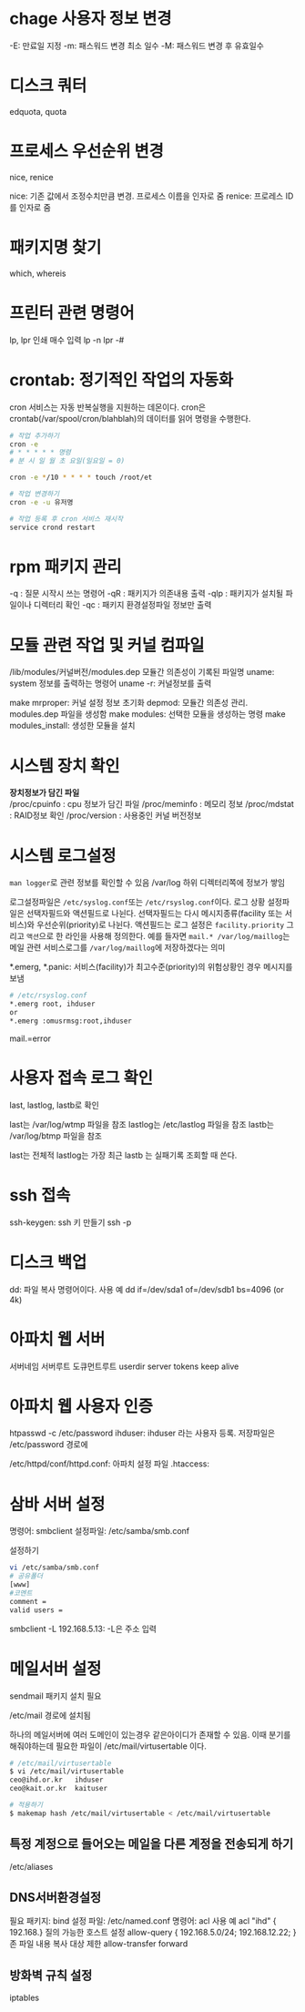 # chage 사용자 정보 변경
-E: 만료일 지정
-m: 패스워드 변경 최소 일수
-M: 패스워드 변경 후 유효일수

# 디스크 쿼터
edquota, quota

# 프로세스 우선순위 변경
nice, renice

nice: 기존 값에서 조정수치만큼 변경. 프로세스 이름을 인자로 줌
renice: 프로레스 ID를 인자로 줌

# 패키지명 찾기
which, whereis

# 프린터 관련 명령어
lp, lpr
인쇄 매수 입력
lp -n
lpr -#



# crontab: 정기적인 작업의 자동화
cron 서비스는 자동 반복실행을 지원하는 데몬이다.
cron은 crontab(/var/spool/cron/blahblah)의 데이터를 읽어 명령을 수행한다.
```sh
# 작업 추가하기
cron -e
# * * * * * 명령  
# 분 시 일 월 초 요일(일요일 = 0)

cron -e */10 * * * * touch /root/et

# 작업 변경하기
cron -e -u 유저명

# 작업 등록 후 cron 서비스 재시작
service crond restart
```

# rpm 패키지 관리
-q : 질문 시작시 쓰는 명령어
-qR : 패키지가 의존내용 출력
-qlp : 패키지가 설치될 파일이나 디렉터리 확인
-qc : 패키지 환경설정파일 정보만 출력

# 모듈 관련 작업 및 커널 컴파일
/lib/modules/커널버전/modules.dep 모듈간 의존성이 기록된 파일명
uname: system 정보를 출력하는 명령어
uname -r: 커널정보를 출력

make mrproper: 커널 설정 정보 초기화
depmod: 모듈간 의존성 관리. modules.dep 파일을 생성함
make modules: 선택한 모듈을 생성하는 명령
make modules_install: 생성한 모듈을 설치

# 시스템 장치 확인
**장치정보가 담긴 파일**  
/proc/cpuinfo : cpu 정보가 담긴 파일
/proc/meminfo : 메모리 정보
/proc/mdstat : RAID정보 확인
/proc/version : 사용중인 커널 버전정보

# 시스템 로그설정
`man logger`로 관련 정보를 확인할 수 있음
/var/log 하위 디렉터리쪽에 정보가 쌓임

로그설정파일은 `/etc/syslog.conf`또는 `/etc/rsyslog.conf`이다.
로그 상황 설정파일은 선택자필드와 액션필드로 나뉜다.
선택자필드는 다시 메시지종류(facility 또는 서비스)와 우선순위(priority)로 나뉜다.
액션필드는 
로그 설정은 `facility.priority` 그리고 `액션`으로 한 라인을 사용해 정의한다.
예를 들자면 `mail.* /var/log/maillog`는 메일 관련 서비스로그를 `/var/log/maillog`에 저장하겠다는 의미

*.emerg, *.panic: 서비스(facility)가 최고수준(priority)의 위험상황인 경우 메시지를 보냄
```sh
# /etc/rsyslog.conf
*.emerg root, ihduser
or
*.emerg :omusrmsg:root,ihduser
```

mail.=error

# 사용자 접속 로그 확인
last, lastlog, lastb로 확인

last는 /var/log/wtmp 파일을 참조
lastlog는 /etc/lastlog 파일을 참조
lastb는 /var/log/btmp 파일을 참조

last는 전체적
lastlog는 가장 최근
lastb 는 실패기록 조회할 때 쓴다.

# ssh 접속
ssh-keygen: ssh 키 만들기
ssh -p

# 디스크 백업
dd: 파일 복사 명령어이다.
사용 예
dd if=/dev/sda1 of=/dev/sdb1 bs=4096 (or 4k)

# 아파치 웹 서버
서버네임
서버루트
도큐먼트루트
userdir
server tokens
keep alive
# 아파치 웹 사용자 인증

htpasswd -c /etc/password ihduser: ihduser 라는 사용자 등록. 저장파일은 /etc/password 경로에

/etc/httpd/conf/httpd.conf: 아파치 설정 파일
.htaccess: 

# 삼바 서버 설정
명령어: smbclient
설정파일: /etc/samba/smb.conf

설정하기
```sh
vi /etc/samba/smb.conf
# 공유폴더
[www]
#코멘트
comment = 
valid users = 
```

smbclient -L 192.168.5.13: -L은 주소 입력



# 메일서버 설정
sendmail 패키지 설치 필요

/etc/mail 경로에 설치됨

하나의 메일서버에 여러 도메인이 있는경우 같은아이디가 존재할 수 있음.
이때 분기를 해줘야하는데 필요한 파일이 /etc/mail/virtusertable 이다.

```sh
# /etc/mail/virtusertable
$ vi /etc/mail/virtusertable
ceo@ihd.or.kr   ihduser
ceo@kait.or.kr  kaituser

# 적용하기
$ makemap hash /etc/mail/virtusertable < /etc/mail/virtusertable
```
## 특정 계정으로 들어오는 메일을 다른 계정을 전송되게 하기
/etc/aliases

## DNS서버환경설정
필요 패키지: bind
설정 파일: /etc/named.conf
명령어: acl
사용 예
acl "ihd" { 192.168.}
질의 가능한 호스트 설정
allow-query { 192.168.5.0/24; 192.168.12.22; }
존 파일 내용 복사 대상 제한
allow-transfer
forward

## 방화벽 규칙 설정
iptables